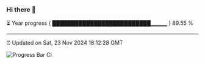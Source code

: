 ### Hi there 👋

⏳ Year progress { ██████████████████████████▁▁▁▁ } 89.55 %

---

⏰ Updated on Sat, 23 Nov 2024 18:12:28 GMT

![Progress Bar CI](https://github.com/Shyam-Makwana/GitHub-Actions-Demo/workflows/Progress%20Bar%20CI/badge.svg)
